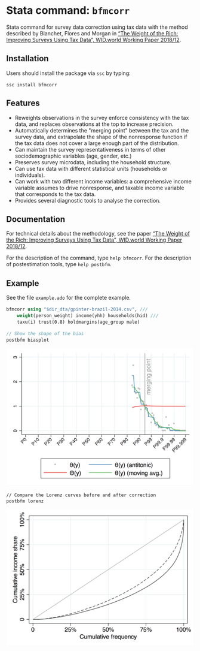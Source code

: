 # Stata command: `bfmcorr`

Stata command for survey data correction using tax data with the method described by Blanchet, Flores and Morgan in [“The Weight of the Rich: Improving Surveys Using Tax Data”, WID.world Working Paper 2018/12](https://wid.world/document/the-weight-of-the-rich-improving-surveys-using-tax-data-wid-world-working-paper-2018-12/).

## Installation

Users should install the package via `ssc` by typing:

```
ssc install bfmcorr
```

## Features

- Reweights observations in the survey enforce consistency with the tax data, and replaces observations at the top to increase precision.
- Automatically determines the "merging point" between the tax and the survey data, and extrapolate the shape of the nonresponse function if the tax data does not cover a large enough part of the distribution.
- Can maintain the survey representativeness in terms of other sociodemographic variables (age, gender, etc.)
- Preserves survey microdata, including the household structure.
- Can use tax data with different statistical units (households or individuals).
- Can work with two different income variables: a comprehensive income variable assumes to drive nonresponse, and taxable income variable that corresponds to the tax data.
- Provides several diagnostic tools to analyse the correction.

## Documentation

For technical details about the methodology, see the paper [“The Weight of the Rich: Improving Surveys Using Tax Data”, WID.world Working Paper 2018/12](https://wid.world/document/the-weight-of-the-rich-improving-surveys-using-tax-data-wid-world-working-paper-2018-12/).

For the description of the command, type `help bfmcorr`. For the description of postestimation tools, type `help postbfm`.

## Example

See the file `example.ado` for the complete example.

```stata
bfmcorr using "$dir_dta/gpinter-brazil-2014.csv", ///
	weight(person_weight) income(yhh) households(hid) ///
	taxu(i) trust(0.8) holdmargins(age_group male)
```
```stata
// Show the shape of the bias
postbfm biasplot
```
![Shape of the bias.](biasplot-brazil-2014.png)
```
// Compare the Lorenz curves before and after correction
postbfm lorenz
```
![Compare the Lorenz curves.](lorenz-brazil-2014.png)
